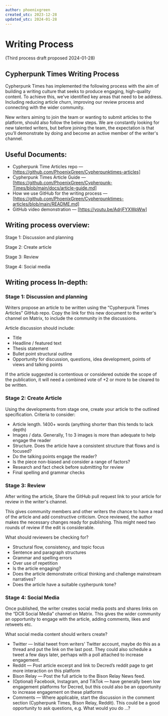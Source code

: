 ```yaml
---
author: phoenixgreen
created_utc: 2023-12-28
updated_utc: 2024-01-28
---
```


# Writing Process

(Third process draft proposed 2024-01-28)


## Cypherpunk Times Writing Process
Cypherpunk Times has implemented the following process with the aim of building a writing culture that seeks to produce engaging, high-quality content. To achieve this, we’ve identified key areas that need to be address. Including reducing article churn, improving our review process and connecting with the wider community.

New writers aiming to join the team or wanting to submit articles to the platform, should also follow the below steps. We are constantly looking for new talented writers, but before joining the team, the expectation is that you’ll demonstrate by doing and become an active member of the writer's channel. 

## Useful Documents:
* Cypherpunk Time Articles repo — [https://github.com/PhoenixGreen/Cypherpunktimes-articles]
* Cypherpunk Times Article Guide — [https://github.com/PhoenixGreen/Cypherpunk-Times/blob/main/docs/article-guide.md]
* How we use GitHub for the writing process — [https://github.com/PhoenixGreen/Cypherpunktimes-articles/blob/main/README.md]
* GitHub video demonstration — [https://youtu.be/AdrjFYXWpWw]

## Writing process overview:

Stage 1: Discussion and planning

Stage 2: Create article

Stage 3: Review

Stage 4: Social media

## Writing process In-depth:

### Stage 1: Discussion and planning
Writers propose an article to be written using the “Cypherpunk Times Articles” GitHub repo. Copy the link for this new document to the writer's channel on Matrix, to include the community in the discussions. 

Article discussion should include:
* Title
* Headline / featured text
* Thesis statement 
* Bullet point structural outline
* Opportunity for discussion, questions, idea development, points of views and talking points

If the article suggested is contentious or considered outside the scope of the publication, it will need a combined vote of +2 or more to be cleared to be written.

### Stage 2: Create Article
Using the developments from stage one, create your article to the outlined specification. Criteria to consider:

* Article length. 1400+ words (anything shorter than this tends to lack depth)
* Images / data. Generally, 1 to 3 images is more than adequate to help engage the reader
* Structure. Does the article have a consistent structure that flows and is focused?
* Do the talking points engage the reader?
* Is the piece non-biased and consider a range of factors?
* Research and fact check before submitting for review
* Final spelling and grammar checks

### Stage 3: Review
After writing the article, Share the GitHub pull request link to your article for review in the writer's channel. 

This gives community members and other writers the chance to have a read of the article and add constructive criticism. Once reviewed, the author makes the necessary changes ready for publishing. This might need two rounds of review if the edit is considerable. 

What should reviewers be checking for?
* Structural flow, consistency, and topic focus
* Sentence and paragraph structures
* Grammar and spelling errors
* Over use of repetition
* Is the article engaging?
* Does the article demonstrate critical thinking and challenge mainstream narratives?
* Does the article have a suitable cypherpunk tone? 

### Stage 4: Social Media
Once published, the writer creates social media posts and shares links on the “DCR Social Media” channel on Matrix. This gives the wider community an opportunity to engage with the article, adding comments, likes and retweets etc.

What social media content should writers create?
* Twitter — Initial tweet from writers' Twitter account, maybe do this as a thread and put the link on the last post. They could also schedule a tweet a few days later, perhaps with a poll attached to increase engagement.
* Reddit — Post article excerpt and link to Decred’s reddit page to get more interaction on this platform
* Bison Relay — Post the full article to the Bison Relay News feed. 
* (Optional) Facebook, Instagram, and TikTok — have generally been low engagement platforms for Decred, but this could also be an opportunity to increase engagement on these platforms
* Comments — Where applicable, start the discussion in the comment section (Cypherpunk Times, Bison Relay, Reddit). This could be a good opportunity to ask questions, e.g. What would you do …?

